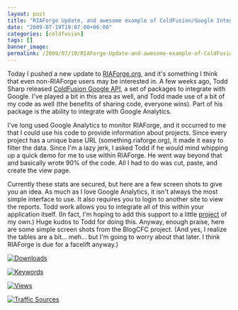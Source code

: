 ```yaml
---
layout: post
title: "RIAForge Update, and awesome example of ColdFusion/Google Integration"
date: "2009-07-19T19:07:00+06:00"
categories: [coldfusion]
tags: []
banner_image: 
permalink: /2009/07/19/RIAForge-Update-and-awesome-example-of-ColdFusionGoogle-Integration
---
```


Today I pushed a new update to <a href="http://www.riaforge.org">RIAForge.org</a>, and it's something I think that even non-RIAForge users may be interested in. A few weeks ago, Todd Sharp released <a href="http://cfgoogle.riaforge.org/">ColdFusion Google API</a>, a set of packages to integrate with Google. I've played a bit in this area as well, and Todd made use of a bit of my code as well (the benefits of sharing code, everyone wins). Part of his package is the ability to integrate with Google Analytics.

I've long used Google Analytics to monitor RIAForge, and it occurred to me that I could use his code to provide information about projects. Since every project has a unique base URL (something.riaforge.org), it made it easy to filter the data. Since I'm a lazy jerk, I asked Todd if he would mind whipping up a quick demo for me to use within RIAForge. He went way beyond that and basically wrote 90% of the code. All I had to do was cut, paste, and create the view page. 

Currently these stats are secured, but here are a few screen shots to give you an idea. As much as I love Google Analytics, it isn't always the most simple interface to use. It also requires you to login to another site to view the reports. Todd work allows you to integrate all of this within your application itself. (In fact, I'm hoping to add this support to a little <a href="http://www.blogcfc.com">project</a> of my own.) Huge kudos to Todd for doing this. Anyway, enough praise, here are some simple screen shots from the BlogCFC project. (And yes, I realize the tables are a bit... meh... but I'm going to worry about that later. I think RIAForge is due for a facelift anyway.)



<a href="http://www.raymondcamden.com/images/ga1.png" title="Downloads" class="thickbox" rel="gallery-gass"><img src="https://static.raymondcamden.com/images/cfjedi/ga1_small.png" alt="Downloads" /></a> 


<a href="http://www.coldfusionjedi.com/images/ga2.png" title="Keywords" class="thickbox" rel="gallery-gass"><img src="https://static.raymondcamden.com/images/cfjedi/ga2_small.png" alt="Keywords" /></a> 

<a href="http://www.coldfusionjedi.com/images/ga3.png" title="Views" class="thickbox" rel="gallery-gass"><img src="https://static.raymondcamden.com/images/cfjedi/ga3_small.png" alt="Views" /></a> 

<a href="http://www.coldfusionjedi.com/images/ga4.png" title="Traffic Sources" class="thickbox" rel="gallery-gass"><img src="https://static.raymondcamden.com/images/cfjedi/ga4_small.png" alt="Traffic Sources" /></a>
